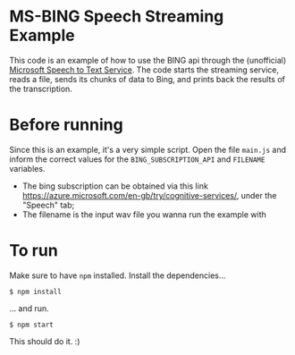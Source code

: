 # MS-BING Speech Streaming Example

This code is an example of how to use the BING api through the (unofficial) [Microsoft Speech to Text Service](https://github.com/noopkat/ms-bing-speech-service). The code starts the streaming service, reads a file, sends its chunks of data to Bing, and prints back the results of the transcription.

# Before running

Since this is an example, it's a very simple script. Open the file `main.js` and inform the correct values for the `BING_SUBSCRIPTION_API` and `FILENAME` variables. 

 - The bing subscription can be obtained via this link https://azure.microsoft.com/en-gb/try/cognitive-services/, under the "Speech" tab;
 - The filename is the input wav file you wanna run the example with

# To run

Make sure to have `npm` installed. Install the dependencies...

```
$ npm install
```

... and run.

```
$ npm start
```

This should do it. :)